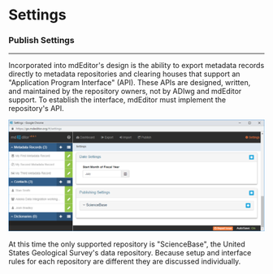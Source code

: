 # Settings
### Publish Settings
---

Incorporated into mdEditor's design is the ability to export metadata records directly to metadata repositories and clearing houses that support an "Application Program Interface" (API).  These APIs are designed, written, and maintained by the repository owners, not by ADIwg and mdEditor support.  To establish the interface, mdEditor must implement the repository's API.

![Date Settings](/assets/reference/settings/settings-date.png)

At this time the only supported repository is "ScienceBase", the United States Geological Survey's data repository.  Because setup and interface rules for each repository are different they are discussed individually.  
